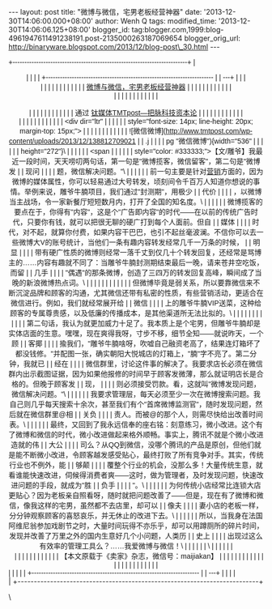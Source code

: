 --- layout: post title: "微博与微信，宅男老板经营神器" date:
'2013-12-30T14:06:00.000+08:00' author: Wenh Q tags: modified\_time:
'2013-12-30T14:06:06.125+08:00' blogger\_id:
tag:blogger.com,1999:blog-4961947611491238191.post-2135000263187069654
blogger\_orig\_url:
http://binaryware.blogspot.com/2013/12/blog-post\_30.html ---
<div dir="ltr">

<div class="gmail_quote">

<div style="font-family: Arial,sans-serif; width: 100%;">

+--------------------------------------------------------------------------+
| <div align="center">                                                     |
|                                                                          |
| +----------------------------------------------------------------------- |
| ---+                                                                     |
| | <div dir="ltr">                                                        |
|    |                                                                     |
| |                                                                        |
|    |                                                                     |
| | [微博与微信，宅男老板经营神器](http://www.tmtpost.com/86476.html)        | |
|                                                                          |
| |                                                                        |
|    |                                                                     |
| | </div>                                                                 |
|    |                                                                     |
| |                                                                        |
|    |                                                                     |
| | <div style="margin-top: 15px;">                                        |
|    |                                                                     |
| |                                                                        |
|    |                                                                     |
| | 通过 [钛媒体TMTpost—把脉科技资本论](http://www.tmtpost.com/)             | |
|                                                                          |
| |                                                                        |
|    |                                                                     |
| | </div>                                                                 |
|    |                                                                     |
| |                                                                        |
|    |                                                                     |
| | <div dir="ltr"                                                         |
|    |                                                                     |
| | style="font-size: 14px; line-height: 20px; margin-top: 15px;">         |
|    |                                                                     |
| |                                                                        |
|    |                                                                     |
| | ![微信微博](http://www.tmtpost.com/wp-content/uploads/2013/12/138812709021 |
| .j |                                                                     |
| | pg "微信微博"){width="536"                                               | |
|                                                                          |
| | height="272"}\                                                         |
|    |                                                                     |
| | <span                                                                  |
|    |                                                                     |
| | style="color: #333333;">【文/雕爷】我最近一段时间，天天唠叨两句话，第一句是"微博揽客，微信留客"，第二句是"微博发 |
| 现问 |                                                                   |
| | 题，微信解决问题。"</span>\                                              | |
|                                                                          |
| | 前一句主要是针对[营销](http://www.tmtpost.com/tag/%E8%90%A5%E9%94%80 "查看 营销 中的全部 |
| 文章 |                                                                   |
| | ")方面的，因为微博的媒体属性，你可以轻易通过大号转发，顷刻间令千百万人知道你想说的事情。举例来说，雕爷牛腩项目，我们通过"封测期"，用极少 |
| 代价 |                                                                   |
| | ，以微博当主战场，令一家新餐厅短短数月内，打开了全国的知名度。\          | |
|                                                                          |
| | 微博揽客的要点在于，你得有"内容"，这是个"广告即内容"的时代——在以前的传统广告时代，只要你有钱，就可以把很无聊的硬广打到每个人面前。但自 |
| 媒体 |                                                                   |
| | 时代，对不起，就算你付费，如果内容干巴巴，也引不起丝毫波澜。不信你可以去一些微博大V的账号统计，当他们一条有趣内容转发经常几千一万条的时候， |
| 明显 |                                                                   |
| | 带有硬广性质的微博则经常一落千丈到仅几十个转发回复，还经常是骂博主的……内容有趣就不同了：当雕爷牛腩封测期结束最后一晚，请来苍井空吃饭，而留 |
| 几手 |                                                                   |
| | "偶遇"的那条微博，创造了三四万的转发回复高峰，瞬间成了当晚的新浪微博热点词。\ | |
|                                                                          |
| |                                                                        |
|    |                                                                     |
| | 但微博毕竟是弱关系，所以要靠微信来不断沉淀品牌和顾客的沟通，尤其微信还带有私密的性质，有些营销活动，更适合在微信进行。例如，我们就经常展开给 |
| 微信 |                                                                   |
| | 上的雕爷牛腩VIP送菜，这种给顾客的专属尊贵感，以及低廉的传播成本，是其他渠道所无法比拟的。\ | |
|                                                                          |
| |                                                                        |
|    |                                                                     |
| | 第二句话，我认为就更加威力十足了。我本质上是个宅男，但雕爷牛腩却是实体店面的生意。嘿嘿，现在爽得我呀，寸步不移，细节全知——就说昨天，一个顾 |
| 客揶 |                                                                   |
| | 揄我们，"雕爷牛腩啥呀，吹嘘自己融资老高了，结果连灯箱坏了都没钱修。"并配图一张，确实朝阳大悦城店的灯箱上，"腩"字不亮了。第二分钟，我就已 |
| 经在 |                                                                   |
| | 微信群里，讨论这件事的解决了。我要求店长必须在微信群内出示截图证据，因为如果他报修的时间早于顾客发微薄，那么就证明店长是合格的。但晚于顾客发 |
| 现， |                                                                   |
| | 则必须接受罚款。看，这就叫"微博发现问题，微信解决问题。"\                | |
|                                                                          |
| | 我要求管理层，每天必须至少一次在微博搜索问题。我自己则几乎每天搜索十余次，甚至我们有个"首席微博监测官"，随时发现问题，然后就在微信群里@相 |
| 关负 |                                                                   |
| | 责人。而被@的那个人，则需尽快给出改善时间表。\                           | |
|                                                                          |
| | 最终，又回到了我永远信奉的座右铭：刻意练习，微小改进。这个有了微博和微信的时代，微小改进做起来格外顺畅。事实上，腾讯不就是个微小改进造就的伟 |
| 大公 |                                                                   |
| | 司么？从QQ到微信，没哪个腾讯的产品是原创，但他们就是能不断微小改进，令顾客越发感受贴心，最终打败了所有竞争对手。其实，传统行业也不例外，能 |
| 够颠 |                                                                   |
| | 覆整个行业的机会，没那么多！大量传统生意，就看谁能快速改进，伺候得消费者爽——这时，做为管理者，及时发现问题，快速改进问题的手段，就成为"胜 |
| 负手 |                                                                   |
| | "。\                                                                    |
|   |                                                                      |
| | 为何传统小店经常比连锁大店更贴心？因为老板亲自照看呀，随时就把问题改善了——但是，现在有了微博和微信，像我这样的宅男，虽然都不去店里，却可以 |
| 像夫 |                                                                   |
| | 妻小店的老板一样，分分钟观察顾客的喜怒哀乐，并无休止的改进下去。\        | |
|                                                                          |
| | 所以，当我身在法国阿维尼翁参加戏剧节之时，大量时间玩得不亦乐乎，却可以用蹲厕所的碎片时间，发现并改善了万里之外的国内生意好几个小问题，人类历 |
| 史上 |                                                                   |
| | 出现过这么有效率的管理工具么？……我爱微博与微信！\                        | |
|                                                                          |
| | \                                                                      |
|    |                                                                     |
| | <div style="text-align: right;">                                       |
|    |                                                                     |
| |                                                                        |
|    |                                                                     |
| | 【本文原载于《卖家》杂志，微信号：maijiakan】                            | |
|                                                                          |
| |                                                                        |
|    |                                                                     |
| | </div>                                                                 |
|    |                                                                     |
| |                                                                        |
|    |                                                                     |
| | </div>                                                                 |
|    |                                                                     |
| +----------------------------------------------------------------------- |
| ---+                                                                     |
|                                                                          |
| </div>                                                                   |
+--------------------------------------------------------------------------+

</div>

</div>

\

</div>

